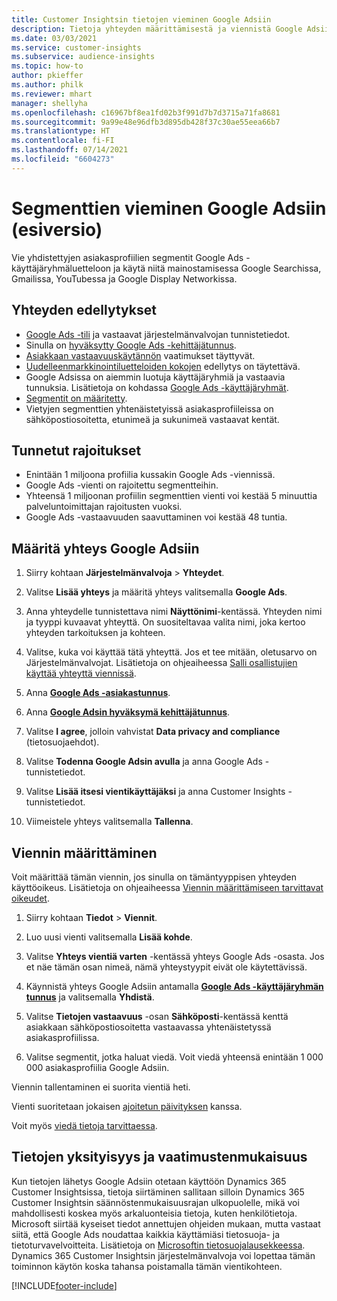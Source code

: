 ```yaml
---
title: Customer Insightsin tietojen vieminen Google Adsiin
description: Tietoja yhteyden määrittämisestä ja viennistä Google Adsiin.
ms.date: 03/03/2021
ms.service: customer-insights
ms.subservice: audience-insights
ms.topic: how-to
author: pkieffer
ms.author: philk
ms.reviewer: mhart
manager: shellyha
ms.openlocfilehash: c16967bf8ea1fd02b3f991d7b7d3715a71fa8681
ms.sourcegitcommit: 9a99e48e96dfb3d895db428f37c30ae55eea66b7
ms.translationtype: HT
ms.contentlocale: fi-FI
ms.lasthandoff: 07/14/2021
ms.locfileid: "6604273"
---
```

# <a name="export-segments-to-google-ads-preview"></a>Segmenttien vieminen Google Adsiin (esiversio)

Vie yhdistettyjen asiakasprofiilien segmentit Google Ads -käyttäjäryhmäluetteloon ja käytä niitä mainostamisessa Google Searchissa, Gmailissa, YouTubessa ja Google Display Networkissa. 

## <a name="prerequisites-for-connection"></a>Yhteyden edellytykset

-   [Google Ads -tili](https://ads.google.com/) ja vastaavat järjestelmänvalvojan tunnistetiedot.
-   Sinulla on [hyväksytty Google Ads -kehittäjätunnus](https://developers.google.com/google-ads/api/docs/first-call/dev-token). 
-   [Asiakkaan vastaavuuskäytännön](https://support.google.com/adspolicy/answer/6299717) vaatimukset täyttyvät.
-   [Uudelleenmarkkinointiluetteloiden kokojen](https://support.google.com/google-ads/answer/7558048) edellytys on täytettävä.
-   Google Adsissa on aiemmin luotuja käyttäjäryhmiä ja vastaavia tunnuksia. Lisätietoja on kohdassa [Google Ads -käyttäjäryhmät](https://support.google.com/google-ads/answer/7558048?hl=en#:~:text=Audience%20lists%20is%20a%20section,Display%20Network%20through%20remarketing%20campaigns.).
-   [Segmentit on määritetty](segments.md).
-   Vietyjen segmenttien yhtenäistetyissä asiakasprofiileissa on sähköpostiosoitetta, etunimeä ja sukunimeä vastaavat kentät.

## <a name="known-limitations"></a>Tunnetut rajoitukset

- Enintään 1 miljoona profiilia kussakin Google Ads -viennissä.
- Google Ads -vienti on rajoitettu segmentteihin.
- Yhteensä 1 miljoonan profiilin segmenttien vienti voi kestää 5 minuuttia palveluntoimittajan rajoitusten vuoksi. 
- Google Ads -vastaavuuden saavuttaminen voi kestää 48 tuntia.

## <a name="set-up-connection-to-google-ads"></a>Määritä yhteys Google Adsiin

1. Siirry kohtaan **Järjestelmänvalvoja** > **Yhteydet**.

1. Valitse **Lisää yhteys** ja määritä yhteys valitsemalla **Google Ads**.

1. Anna yhteydelle tunnistettava nimi **Näyttönimi**-kentässä. Yhteyden nimi ja tyyppi kuvaavat yhteyttä. On suositeltavaa valita nimi, joka kertoo yhteyden tarkoituksen ja kohteen.

1. Valitse, kuka voi käyttää tätä yhteyttä. Jos et tee mitään, oletusarvo on Järjestelmänvalvojat. Lisätietoja on ohjeaiheessa [Salli osallistujien käyttää yhteyttä viennissä](connections.md#allow-contributors-to-use-a-connection-for-exports).

1. Anna **[Google Ads -asiakastunnus](https://support.google.com/google-ads/answer/1704344)**.

1. Anna **[Google Adsin hyväksymä kehittäjätunnus](https://developers.google.com/google-ads/api/docs/first-call/dev-token)**.

1. Valitse **I agree**, jolloin vahvistat **Data privacy and compliance** (tietosuojaehdot).

1. Valitse **Todenna Google Adsin avulla** ja anna Google Ads -tunnistetiedot.

1. Valitse **Lisää itsesi vientikäyttäjäksi** ja anna Customer Insights -tunnistetiedot.

1. Viimeistele yhteys valitsemalla **Tallenna**. 

## <a name="configure-an-export"></a>Viennin määrittäminen

Voit määrittää tämän viennin, jos sinulla on tämäntyyppisen yhteyden käyttöoikeus. Lisätietoja on ohjeaiheessa [Viennin määrittämiseen tarvittavat oikeudet](export-destinations.md#set-up-a-new-export).

1. Siirry kohtaan **Tiedot** > **Viennit**.

1. Luo uusi vienti valitsemalla **Lisää kohde**.

1. Valitse **Yhteys vientiä varten** -kentässä yhteys Google Ads -osasta. Jos et näe tämän osan nimeä, nämä yhteystyypit eivät ole käytettävissä.

1. Käynnistä yhteys Google Adsiin antamalla **[Google Ads -käyttäjäryhmän tunnus](https://support.google.com/google-ads/answer/7558048?hl=en#:~:text=Audience%20lists%20is%20a%20section,Display%20Network%20through%20remarketing%20campaigns.)** ja valitsemalla **Yhdistä**.

1. Valitse **Tietojen vastaavuus** -osan **Sähköposti**-kentässä kenttä asiakkaan sähköpostiosoitetta vastaavassa yhtenäistetyssä asiakasprofiilissa.

1. Valitse segmentit, jotka haluat viedä. Voit viedä yhteensä enintään 1 000 000 asiakasprofiilia Google Adsiin.

Viennin tallentaminen ei suorita vientiä heti.

Vienti suoritetaan jokaisen [ajoitetun päivityksen](system.md#schedule-tab) kanssa. 

Voit myös [viedä tietoja tarvittaessa](export-destinations.md#run-exports-on-demand). 

## <a name="data-privacy-and-compliance"></a>Tietojen yksityisyys ja vaatimustenmukaisuus

Kun tietojen lähetys Google Adsiin otetaan käyttöön Dynamics 365 Customer Insightsissa, tietoja siirtäminen sallitaan silloin Dynamics 365 Customer Insightsin säännöstenmukaisuusrajan ulkopuolelle, mikä voi mahdollisesti koskea myös arkaluonteisia tietoja, kuten henkilötietoja. Microsoft siirtää kyseiset tiedot annettujen ohjeiden mukaan, mutta vastaat siitä, että Google Ads noudattaa kaikkia käyttämiäsi tietosuoja- ja tietoturvavelvoitteita. Lisätietoja on [Microsoftin tietosuojalausekkeessa](https://go.microsoft.com/fwlink/?linkid=396732).
Dynamics 365 Customer Insightsin järjestelmänvalvoja voi lopettaa tämän toiminnon käytön koska tahansa poistamalla tämän vientikohteen.


[!INCLUDE[footer-include](../includes/footer-banner.md)]
